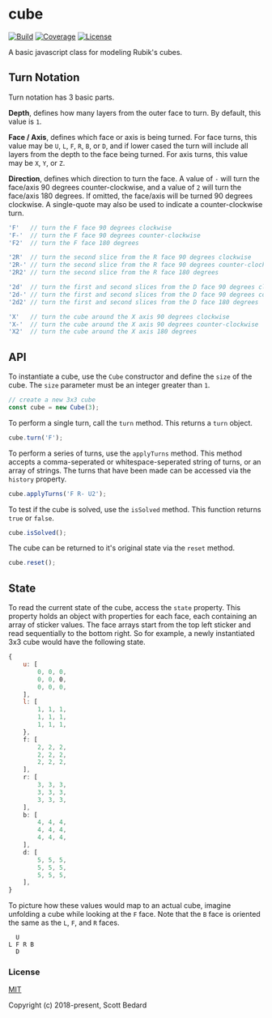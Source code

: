 # cube

[![Build](https://img.shields.io/circleci/project/github/scottbedard/cube.svg)](https://circleci.com/gh/scottbedard/cube)
[![Coverage](https://img.shields.io/codecov/c/github/scottbedard/cube.svg)](https://codecov.io/gh/scottbedard/cube)
[![License](https://img.shields.io/badge/license-MIT-blue.svg)](https://github.com/scottbedard/cube/blob/master/LICENSE)

A basic javascript class for modeling Rubik's cubes.

## Turn Notation

Turn notation has 3 basic parts.

**Depth**, defines how many layers from the outer face to turn. By default, this value is `1`.

**Face / Axis**, defines which face or axis is being turned. For face turns, this value may be `U`, `L`, `F`, `R`, `B`, or `D`, and if lower cased the turn will include all layers from the depth to the face being turned. For axis turns, this value may be `X`, `Y`, or `Z`.

**Direction**, defines which direction to turn the face. A value of `-` will turn the face/axis 90 degrees counter-clockwise, and a value of `2` will turn the face/axis 180 degrees. If omitted, the face/axis will be turned 90 degrees clockwise. A single-quote may also be used to indicate a counter-clockwise turn.

```js
'F'   // turn the F face 90 degrees clockwise
'F-'  // turn the F face 90 degrees counter-clockwise
'F2'  // turn the F face 180 degrees

'2R'  // turn the second slice from the R face 90 degrees clockwise
'2R-' // turn the second slice from the R face 90 degrees counter-clockwise
'2R2' // turn the second slice from the R face 180 degrees

'2d'  // turn the first and second slices from the D face 90 degrees clockwise
'2d-' // turn the first and second slices from the D face 90 degrees counter-clockwise
'2d2' // turn the first and second slices from the D face 180 degrees

'X'   // turn the cube around the X axis 90 degrees clockwise
'X-'  // turn the cube around the X axis 90 degrees counter-clockwise
'X2'  // turn the cube around the X axis 180 degrees
```

## API

To instantiate a cube, use the `Cube` constructor and define the `size` of the cube. The `size` parameter must be an integer greater than `1`.

```js
// create a new 3x3 cube
const cube = new Cube(3);
```

To perform a single turn, call the `turn` method. This returns a `turn` object.

```js
cube.turn('F');
```

To perform a series of turns, use the `applyTurns` method. This method accepts a comma-seperated or whitespace-seperated string of turns, or an array of strings. The turns that have been made can be accessed via the `history` property.

```js
cube.applyTurns('F R- U2');
```

To test if the cube is solved, use the `isSolved` method. This function returns `true` or `false`.

```js
cube.isSolved();
```

The cube can be returned to it's original state via the `reset` method.

```js
cube.reset();
```

## State

To read the current state of the cube, access the `state` property. This property holds an object with properties for each face, each containing an array of sticker values. The face arrays start from the top left sticker and read sequentially to the bottom right. So for example, a newly instantiated 3x3 cube would have the following state.

```js
{
    u: [
        0, 0, 0,
        0, 0, 0,
        0, 0, 0,
    ],
    l: [
        1, 1, 1,
        1, 1, 1,
        1, 1, 1,
    },
    f: [
        2, 2, 2,
        2, 2, 2,
        2, 2, 2,
    ],
    r: [
        3, 3, 3,
        3, 3, 3,
        3, 3, 3,
    ],
    b: [
        4, 4, 4,
        4, 4, 4,
        4, 4, 4,
    ],
    d: [
        5, 5, 5,
        5, 5, 5,
        5, 5, 5,
    ],
}
```

To picture how these values would map to an actual cube, imagine unfolding a cube while looking at the `F` face. Note that the `B` face is oriented the same as the `L`, `F`, and `R` faces.

```
  U
L F R B
  D
```

### License

[MIT](https://github.com/scottbedard/cube/blob/master/LICENSE)

Copyright (c) 2018-present, Scott Bedard
